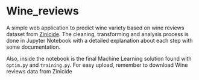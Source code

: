 # Wine_reviews

A simple web application to predict wine variety based on wine reviews dataset from 
[Zinicide](https://www.kaggle.com/datasets/zynicide/wine-reviews). 
The cleaning, transforming and analysis process is done in Jupyter Notebook with a detailed explanation about 
each step with some documentation.

Also, inside the notebook is the final Machine Learning solution found with `optim.py` and `training.py`.
For easy upload, remember to download Wine reviews data from Zinicide
